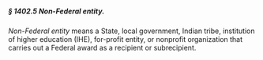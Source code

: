 ##### § 1402.5 Non-Federal entity. #####

*Non-Federal entity* means a State, local government, Indian tribe, institution of higher education (IHE), for-profit entity, or nonprofit organization that carries out a Federal award as a recipient or subrecipient.